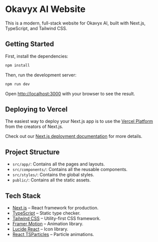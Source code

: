 # Okavyx AI Website

This is a modern, full-stack website for Okavyx AI, built with Next.js, TypeScript, and Tailwind CSS.

## Getting Started

First, install the dependencies:

```bash
npm install
```

Then, run the development server:

```bash
npm run dev
```

Open [http://localhost:3000](http://localhost:3000) with your browser to see the result.

## Deploying to Vercel

The easiest way to deploy your Next.js app is to use the [Vercel Platform](https://vercel.com/new?utm_medium=default-template&filter=next.js&utm_source=create-next-app&utm_campaign=create-next-app-readme) from the creators of Next.js.

Check out our [Next.js deployment documentation](https://nextjs.org/docs/deployment) for more details.

## Project Structure

- `src/app/`: Contains all the pages and layouts.
- `src/components/`: Contains all the reusable components.
- `src/styles/`: Contains the global styles.
- `public/`: Contains all the static assets.

## Tech Stack

- [Next.js](https://nextjs.org/) – React framework for production.
- [TypeScript](https://www.typescriptlang.org/) – Static type checker.
- [Tailwind CSS](https://tailwindcss.com/) – Utility-first CSS framework.
- [Framer Motion](https://www.framer.com/motion/) – Animation library.
- [Lucide React](https://lucide.dev/guide/packages/lucide-react) – Icon library.
- [React TSParticles](https://github.com/tsparticles/react) – Particle animations.
